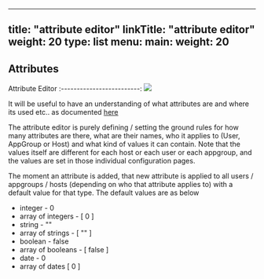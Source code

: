 
---
title: "attribute editor"
linkTitle: "attribute editor"
weight: 20
type: list
menu:
  main:
    weight: 20
---

## Attributes

Attribute Editor
:-------------------------:
![](/configurations/attributeEditor/attredit.jpg)

It will be useful to have an understanding of what attributes are and where its used
etc.. as documented [here](/architecture/policyattr)

The attribute editor is purely defining / setting the ground rules for how many attributes
are there, what are their names, who it applies to (User, AppGroup or Host) and what kind 
of values it can contain. Note that the values itself are different for each host or each
user or each appgroup, and the values are set in those individual configuration pages.

The moment an attribute is added, that new attribute is applied to all users / appgroups / hosts
(depending on who that attribute applies to) with a default value for that type. The default
values are as below

* integer - 0
* array of integers - [ 0 ]
* string - ""
* array of strings - [ "" ]
* boolean - false
* array of booleans - [ false ]
* date - 0
* array of dates [ 0 ]



